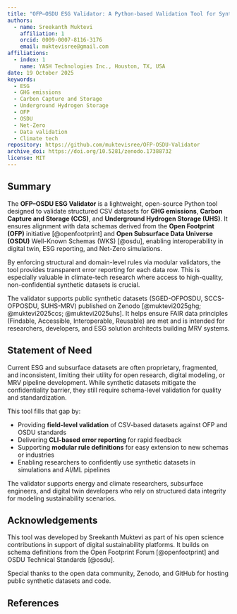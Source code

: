 ```yaml
---
title: "OFP–OSDU ESG Validator: A Python-based Validation Tool for Synthetic GHG, CCS, and UHS Datasets Aligned to Net-Zero Standards"
authors:
  - name: Sreekanth Muktevi
    affiliation: 1
    orcid: 0009-0007-8116-3176
    email: muktevisree@gmail.com
affiliations:
  - index: 1
    name: YASH Technologies Inc., Houston, TX, USA
date: 19 October 2025
keywords:
  - ESG
  - GHG emissions
  - Carbon Capture and Storage
  - Underground Hydrogen Storage
  - OFP
  - OSDU
  - Net-Zero
  - Data validation
  - Climate tech
repository: https://github.com/muktevisree/OFP-OSDU-Validator
archive_doi: https://doi.org/10.5281/zenodo.17388732
license: MIT
---
```


## Summary

The **OFP–OSDU ESG Validator** is a lightweight, open-source Python tool designed to validate structured CSV datasets for **GHG emissions**, **Carbon Capture and Storage (CCS)**, and **Underground Hydrogen Storage (UHS)**. It ensures alignment with data schemas derived from the **Open Footprint (OFP)** initiative [@openfootprint] and **Open Subsurface Data Universe (OSDU)** Well-Known Schemas (WKS) [@osdu], enabling interoperability in digital twin, ESG reporting, and Net-Zero simulations.

By enforcing structural and domain-level rules via modular validators, the tool provides transparent error reporting for each data row. This is especially valuable in climate-tech research where access to high-quality, non-confidential synthetic datasets is crucial.

The validator supports public synthetic datasets (SGED-OFPOSDU, SCCS-OFPOSDU, SUHS-MRV) published on Zenodo [@muktevi2025ghg; @muktevi2025ccs; @muktevi2025uhs]. It helps ensure FAIR data principles (Findable, Accessible, Interoperable, Reusable) are met and is intended for researchers, developers, and ESG solution architects building MRV systems.

## Statement of Need

Current ESG and subsurface datasets are often proprietary, fragmented, and inconsistent, limiting their utility for open research, digital modeling, or MRV pipeline development. While synthetic datasets mitigate the confidentiality barrier, they still require schema-level validation for quality and standardization.

This tool fills that gap by:

- Providing **field-level validation** of CSV-based datasets against OFP and OSDU standards
- Delivering **CLI-based error reporting** for rapid feedback
- Supporting **modular rule definitions** for easy extension to new schemas or industries
- Enabling researchers to confidently use synthetic datasets in simulations and AI/ML pipelines

The validator supports energy and climate researchers, subsurface engineers, and digital twin developers who rely on structured data integrity for modeling sustainability scenarios.

## Acknowledgements

This tool was developed by Sreekanth Muktevi as part of his open science contributions in support of digital sustainability platforms. It builds on schema definitions from the Open Footprint Forum [@openfootprint] and OSDU Technical Standards [@osdu].

Special thanks to the open data community, Zenodo, and GitHub for hosting public synthetic datasets and code.

## References